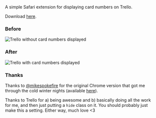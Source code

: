 A simple Safari extension for displaying card numbers on Trello.

Download [here](https://github.com/robgough/trellocardnumbers-safari/raw/master/TrelloCardNumbers.safariextz).

### Before

![Trello without card numbers displayed](https://dl.dropboxusercontent.com/u/300886/blog_images/trellocardnumbers_before.png)

### After

![Trello with card numbers displayed](https://dl.dropboxusercontent.com/u/300886/blog_images/trellocardnumbers_after.png)

### Thanks

Thanks to [@mikespokefire](http://twitter.com/mikespokefire) for the original Chrome version that got me through the cold winter nights (available [here](https://github.com/mikespokefire/card_numbers_for_trello)).

Thanks to Trello for a) being awesome and b) basically doing all the work for me, and then just putting a `hide` class on it. You should probably just make this a setting. Either way, much love <3
